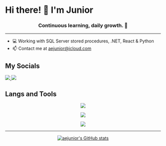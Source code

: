 # Hi there! 👋 I'm Junior 

<h3 align="center">Continuous learning, daily growth. 💪</h3>

---

- 💻 Working with SQL Server stored procedures, .NET, React & Python
- 📫 Contact me at [aejunior@icloud.com](mailto:aejunior@icloud.com)

## My Socials


<a href="https://twitter.com/intent/user?user_id=1609218756978393089">
<img src="https://skillicons.dev/icons?i=twitter" />
</a>
<a href="https://twitter.com/intent/user?user_id=1609218756978393089">
<img src="https://skillicons.dev/icons?i=linkedin" />
</a>

## Langs and Tools

<p align="center">
    <img src="https://skillicons.dev/icons?i=js,ts,cs,dart,py" />
</p>

<p align="center">
    <img src="https://skillicons.dev/icons?i=html,htmx,latex,selenium,fastapi,flask,pug,express,react,nextjs,nginx,styledcomponents&perline=6" />
</p>
<p align="center">
    <img src="https://skillicons.dev/icons?i=git,github,gitlab,azure,aws,gcp,cloudflare,obsidian,mongodb,sqlite,mysql,redis,docker,linux,vscode&perline=6" />
</p>

---

<p align="center">
	<a href="https://github.com/anuraghazra/github-readme-stats/graphs/contributors">
		<img alt="aejunior's GitHub stats" src="https://github-readme-stats.vercel.app/api?username=aejunior&show_icons=true&theme=transparent" />
	</a>
</p>